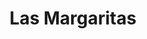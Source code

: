 ---
title: "Las Margaritas"
url: /ciudad-autonoma-de-buenos-aires/las-margaritas-avenida-santa-fe-2/
shop: cosméticos
---